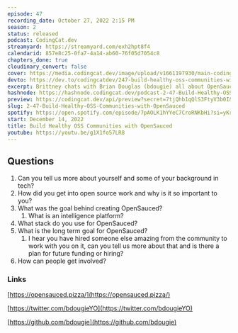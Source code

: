 ```yaml
---
episode: 47
recording_date: October 27, 2022 2:15 PM
season: 2
status: released
podcast: CodingCat.dev
streamyard: https://streamyard.com/exh2hpt8f4
calendarid: 857e8c25-0fa7-4a14-ab60-76f05d7054c8
chapters_done: true
cloudinary_convert: false
cover: https://media.codingcat.dev/image/upload/v1661197930/main-codingcatdev-photo/Build-Healthy-OSS-Communities-with-OpenSauced.jpg
devto: https://dev.to/codingcatdev/247-build-healthy-oss-communities-with-opensauced-5eh4
excerpt: Brittney chats with Brian Douglas (bdougie) all about OpenSauced and how Open Source has impacted Brian’s career.
hashnode: https://hashnode.codingcat.dev/podcast-2-47-Build-Healthy-OSS-Communities-with-OpenSauced
preview: https://codingcat.dev/api/preview?secret=7tjQhb1qQlS3FtyV3b0I&selectionType=podcast&selectionSlug=2-47-Build-Healthy-OSS-Communities-with-OpenSauced&_id=ad30a0046c2e48f3b9e2e4fd788bbe3f
slug: 2-47-Build-Healthy-OSS-Communities-with-OpenSauced
spotify: https://open.spotify.com/episode/7pAOLK1hYYeC7CroRNKbHi?si=yKrHIyYFR3aHgv1s0lVAJA
start: December 14, 2022
title: Build Healthy OSS Communities with OpenSauced
youtube: https://youtu.be/g1X1fo57LR8
---
```


## Questions

1. Can you tell us more about yourself and some of your background in tech?
2. How did you get into open source work and why is it so important to you?
3. What was the goal behind creating OpenSauced?
    1. What is an intelligence platform?
4. What stack do you use for OpenSauced?
5. What is the long term goal for OpenSauced?
    1. I hear you have hired someone else amazing from the community to work with you on it, can you tell us more about that and is there a plan for future funding or hiring?
6. How can people get involved? 

### Links

[https://opensauced.pizza/](https://opensauced.pizza/)

[https://twitter.com/bdougieYO](https://twitter.com/bdougieYO)

[https://github.com/bdougie](https://github.com/bdougie)